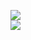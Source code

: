 [![](https://img.shields.io/badge/Made%20With-Github%20Spray-lightgrey.svg?style=for-the-badge&logo=github)](https://github.com/Annihil/github-spray#2999)  
[![](https://i.imgur.com/2DrTn0Z.gif)](https://github.com/Annihil/github-spray)